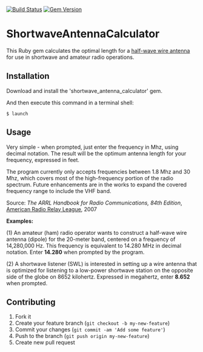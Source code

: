 [![Build Status](https://travis-ci.org/Doug-MacDowell/antenna-calculator.png)](https://travis-ci.org/Doug-MacDowell/antenna-calculator) [![Gem Version](https://badge.fury.io/rb/shortwave_antenna_calculator.png)](http://badge.fury.io/rb/shortwave_antenna_calculator)

# ShortwaveAntennaCalculator

This Ruby gem calculates the optimal length for a [half-wave wire antenna](http://en.wikipedia.org/wiki/Dipole_antenna) for use in shortwave and
amateur radio operations.

## Installation

Download and install the 'shortwave_antenna_calculator' gem.

And then execute this command in a terminal shell:

    $ launch

## Usage

Very simple - when prompted, just enter the frequency in Mhz, using decimal notation. The result will be the optimum antenna length for your frequency, expressed in feet. 

The program currently only accepts frequencies between 1.8 Mhz and 30 Mhz, which covers most of the high-frequency portion of the radio spectrum.  Future enhancements are in the works to expand the covered frequency range to include the VHF band.

Source:  *The ARRL Handbook for Radio Communications, 84th Edition*, [American Radio Relay League](http://www.arrl.org), 2007

**Examples:**

(1) An amateur (ham) radio operator wants to construct a half-wave wire antenna (dipole) for the 20-meter band, centered on
a frequency of 14,280,000 Hz. This frequency is equivalent to 14.280 MHz in decimal notation. Enter **14.280** when
prompted by the program.

(2) A shortwave listener (SWL) is interested in setting up a wire antenna that is optimized for listening
to a low-power shortwave station on the opposite side of the globe on 8652 kilohertz. Expressed in megahertz,
enter **8.652** when prompted.

## Contributing

1. Fork it
2. Create your feature branch (`git checkout -b my-new-feature`)
3. Commit your changes (`git commit -am 'Add some feature'`)
4. Push to the branch (`git push origin my-new-feature`)
5. Create new pull request
